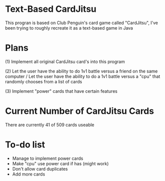 # Text-Based CardJitsu

This progran is based on Club Penguin's card game called "CardJitsu",
I've been trying to roughly recreate it as a text-based game in Java

# Plans

(1) Implement all original CardJitsu card's into this program

(2) Let the user have the ability to do 1v1 battle versus a friend on the same computer /
    Let the user have the ability to do a 1v1 battle versus a "cpu" that randomly chooses from a list of cards

(3) Implement "power" cards that have certain features

# Current Number of CardJitsu Cards
There are currently 41 of 509 cards useable

# To-do list
- Manage to implement power cards
- Make "cpu" use power card if has (might work)
- Don't allow card duplicates
- Add more cards